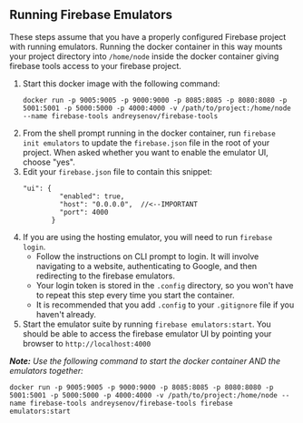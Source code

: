 ## Running Firebase Emulators
These steps assume that you have a properly configured Firebase project with running emulators.  Running the docker container in this way mounts your project directory into `/home/node` inside the docker container giving firebase tools access to your firebase project.

1. Start this docker image with the following command:
    ```
    docker run -p 9005:9005 -p 9000:9000 -p 8085:8085 -p 8080:8080 -p 5001:5001 -p 5000:5000 -p 4000:4000 -v /path/to/project:/home/node --name firebase-tools andreysenov/firebase-tools
    ```
1. From the shell prompt running in the docker container, run `firebase init emulators` to update the `firebase.json` file in the root of your project. When asked whether you want to enable the emulator UI, choose "yes".
1. Edit your `firebase.json` file to contain this snippet:
    ```
   "ui": {
             "enabled": true,
             "host": "0.0.0.0",  //<--IMPORTANT
             "port": 4000
           }
   ```
1. If you are using the hosting emulator, you will need to run `firebase login`.
    - Follow the instructions on CLI prompt to login.  It will involve navigating to a website, authenticating to Google, and then redirecting to the firebase emulators.
    - Your login token is stored in the `.config` directory, so you won't have to repeat this step every time you start the container.
    - It is recommended that you add `.config` to your `.gitignore` file if you haven't already.
1. Start the emulator suite by running `firebase emulators:start`. You should be able to access the firebase emulator UI by pointing your browser to `http://localhost:4000`

_**Note:** Use the following command to start the docker container AND the emulators together:_
```
docker run -p 9005:9005 -p 9000:9000 -p 8085:8085 -p 8080:8080 -p 5001:5001 -p 5000:5000 -p 4000:4000 -v /path/to/project:/home/node --name firebase-tools andreysenov/firebase-tools firebase emulators:start
```
